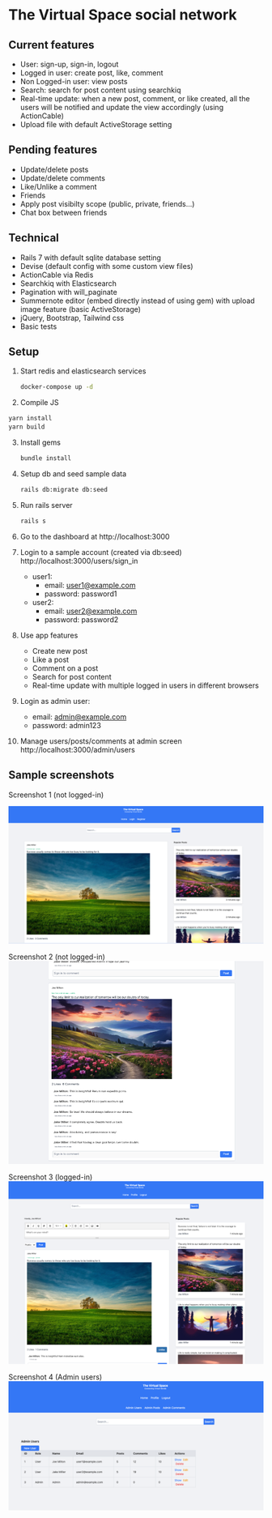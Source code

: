# The Virtual Space social network

## Current features
- User: sign-up, sign-in, logout
- Logged in user: create post, like, comment
- Non Logged-in user: view posts
- Search: search for post content using searchkiq
- Real-time update: when a new post, comment, or like created, all the users  will be notified and update the view accordingly (using ActionCable)
- Upload file with default ActiveStorage setting

## Pending features
- Update/delete posts
- Update/delete comments
- Like/Unlike a comment
- Friends
- Apply post visibilty scope (public, private, friends...)
- Chat box between friends

## Technical

- Rails 7 with default sqlite database setting
- Devise (default config with some custom view files)
- ActionCable via Redis
- Searchkiq with Elasticsearch
- Pagination with will_paginate
- Summernote editor (embed directly instead of using gem) with upload image feature (basic ActiveStorage)
- jQuery, Bootstrap, Tailwind css
- Basic tests

## Setup

1. Start redis and elasticsearch services
   ```bash
   docker-compose up -d
   ```

2. Compile JS
  ```bash
  yarn install
  yarn build
  ```

3. Install gems
   ```bash
   bundle install
   ```
4. Setup db and seed sample data
   ```bash
   rails db:migrate db:seed
   ```
5. Run rails server
   ```bash
   rails s
   ```
6. Go to the dashboard at http://localhost:3000
7. Login to a sample account (created via db:seed) http://localhost:3000/users/sign_in
   - user1:
     - email: user1@example.com
     - password: password1
   - user2:
     - email: user2@example.com
     - password: password2
8. Use app features
   - Create new post
   - Like a post
   - Comment on a post
   - Search for post content
   - Real-time update with multiple logged in users in different browsers

9. Login as admin user:
    - email: admin@example.com
    - password: admin123
10. Manage users/posts/comments at admin screen http://localhost:3000/admin/users

## Sample screenshots

Screenshot 1 (not logged-in)

![Screenshot 1](screenshots/screenshot1.png)

Screenshot 2 (not logged-in)
![Screenshot 2](screenshots/screenshot2.png)

Screenshot 3 (logged-in)
![Screenshot 3](screenshots/screenshot3.png)

Screenshot 4 (Admin users)
![Screenshot 4](screenshots/admin-users.png)
